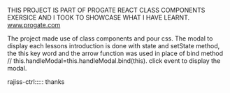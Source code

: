 THIS PROJECT IS PART OF PROGATE REACT CLASS COMPONENTS EXERSICE AND I TOOK TO SHOWCASE WHAT I HAVE LEARNT. www.progate.com

The project made use of class components and pour css. The modal to display each lessons introduction is done with state and setState method, the this key word and the arrow function was used in place of bind method // this.handleModal=this.handleModal.bind(this).
click event to display the modal.

rajiss-ctrl::::: thanks

